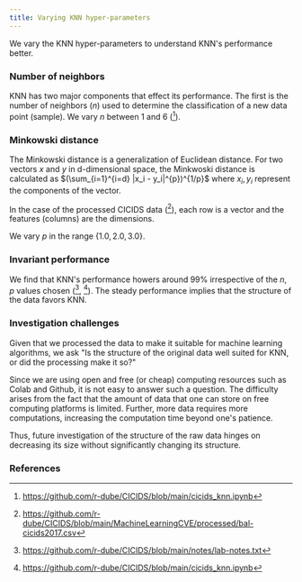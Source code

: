 ```yaml
---
title: Varying KNN hyper-parameters
---
```

We vary the KNN hyper-parameters to understand KNN's performance better.

### Number of neighbors
KNN has two major components that effect its performance. The first is the number of neighbors ($n$) used to determine the classification of a new data point (sample). We vary $n$ between $1$ and $6$ ([^colab3]).

### Minkowski distance
The Minkowski distance is a generalization of Euclidean distance. For two vectors $x$ and $y$ in d-dimensional space, the Minkwoski distance is calculated as $(\sum_{i=1}^{i=d} |x_i - y_i|^{p})^{1/p}$ where $x_i, y_i$ represent the components of the vector.

In the case of the processed CICIDS data ([^data1]), each row is a vector and the features (columns) are the dimensions.

We vary $p$ in the range $\{1.0, 2.0, 3.0\}$.

### Invariant performance
We find that KNN's performance howers around 99% irrespective of the $n, p$ values chosen ([^notes2], [^colab3]). The steady performance implies that the structure of the data favors KNN. 

### Investigation challenges
Given that we processed the data to make it suitable for machine learning algorithms, we ask "Is the structure of the original data well suited for KNN, or did the processing make it so?" 

Since we are using open and free (or cheap) computing resources such as Colab and Github, it is not easy to answer such a question. The difficulty arises from the fact that the amount of data that one can store on free computing platforms is limited. Further, more data requires more computations, increasing the computation time beyond one's patience. 

Thus, future investigation of the structure of the raw data hinges on decreasing its size without significantly changing its structure.


### References
[^notes2]: https://github.com/r-dube/CICIDS/blob/main/notes/lab-notes.txt
[^data1]: https://github.com/r-dube/CICIDS/blob/main/MachineLearningCVE/processed/bal-cicids2017.csv
[^colab3]: https://github.com/r-dube/CICIDS/blob/main/cicids_knn.ipynb
